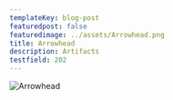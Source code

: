 ```yaml
---
templateKey: blog-post
featuredpost: false
featuredimage: ../assets/Arrowhead.png
title: Arrowhead
description: Artifacts
testfield: 202
---
```

![Arrowhead](../assets/Arrowhead.png)